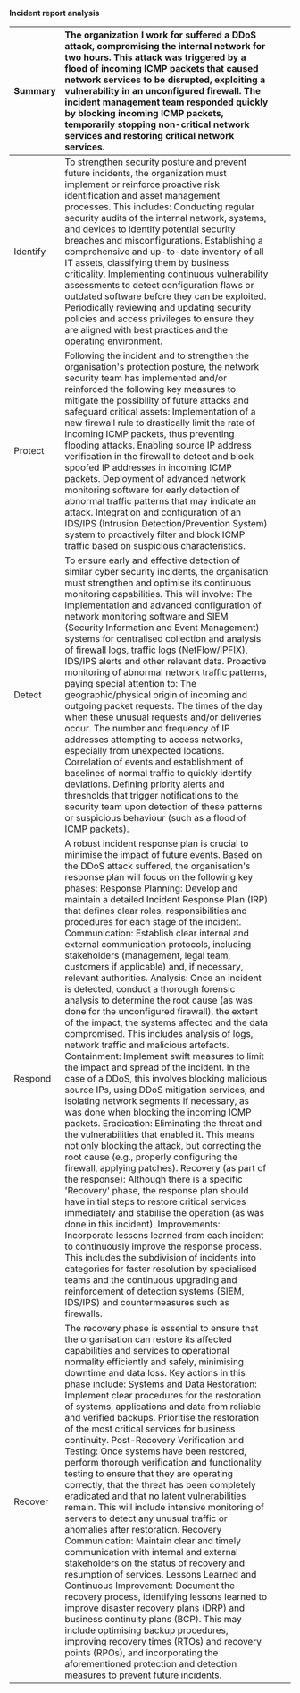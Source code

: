 **Incident report analysis**

| Summary | The organization I work for suffered a DDoS attack, compromising the internal network for two hours. This attack was triggered by a flood of incoming ICMP packets that caused network services to be disrupted, exploiting a vulnerability in an unconfigured firewall. The incident management team responded quickly by blocking incoming ICMP packets, temporarily stopping non-critical network services and restoring critical network services. |  |  |
| :---- | :---- | ----- | ----- |
| Identify | To strengthen security posture and prevent future incidents, the organization must implement or reinforce proactive risk identification and asset management processes. This includes: Conducting regular security audits of the internal network, systems, and devices to identify potential security breaches and misconfigurations. Establishing a comprehensive and up-to-date inventory of all IT assets, classifying them by business criticality. Implementing continuous vulnerability assessments to detect configuration flaws or outdated software before they can be exploited. Periodically reviewing and updating security policies and access privileges to ensure they are aligned with best practices and the operating environment. |  |  |
| Protect | Following the incident and to strengthen the organisation's protection posture, the network security team has implemented and/or reinforced the following key measures to mitigate the possibility of future attacks and safeguard critical assets: Implementation of a new firewall rule to drastically limit the rate of incoming ICMP packets, thus preventing flooding attacks. Enabling source IP address verification in the firewall to detect and block spoofed IP addresses in incoming ICMP packets. Deployment of advanced network monitoring software for early detection of abnormal traffic patterns that may indicate an attack. Integration and configuration of an IDS/IPS (Intrusion Detection/Prevention System) system to proactively filter and block ICMP traffic based on suspicious characteristics. |  |  |
| Detect | To ensure early and effective detection of similar cyber security incidents, the organisation must strengthen and optimise its continuous monitoring capabilities. This will involve: The implementation and advanced configuration of network monitoring software and SIEM (Security Information and Event Management) systems for centralised collection and analysis of firewall logs, traffic logs (NetFlow/IPFIX), IDS/IPS alerts and other relevant data. Proactive monitoring of abnormal network traffic patterns, paying special attention to: The geographic/physical origin of incoming and outgoing packet requests. The times of the day when these unusual requests and/or deliveries occur. The number and frequency of IP addresses attempting to access networks, especially from unexpected locations. Correlation of events and establishment of baselines of normal traffic to quickly identify deviations. Defining priority alerts and thresholds that trigger notifications to the security team upon detection of these patterns or suspicious behaviour (such as a flood of ICMP packets). |  |  |
| Respond | A robust incident response plan is crucial to minimise the impact of future events. Based on the DDoS attack suffered, the organisation's response plan will focus on the following key phases: Response Planning: Develop and maintain a detailed Incident Response Plan (IRP) that defines clear roles, responsibilities and procedures for each stage of the incident. Communication: Establish clear internal and external communication protocols, including stakeholders (management, legal team, customers if applicable) and, if necessary, relevant authorities. Analysis: Once an incident is detected, conduct a thorough forensic analysis to determine the root cause (as was done for the unconfigured firewall), the extent of the impact, the systems affected and the data compromised. This includes analysis of logs, network traffic and malicious artefacts. Containment: Implement swift measures to limit the impact and spread of the incident. In the case of a DDoS, this involves blocking malicious source IPs, using DDoS mitigation services, and isolating network segments if necessary, as was done when blocking the incoming ICMP packets. Eradication: Eliminating the threat and the vulnerabilities that enabled it. This means not only blocking the attack, but correcting the root cause (e.g., properly configuring the firewall, applying patches). Recovery (as part of the response): Although there is a specific 'Recovery' phase, the response plan should have initial steps to restore critical services immediately and stabilise the operation (as was done in this incident). Improvements: Incorporate lessons learned from each incident to continuously improve the response process. This includes the subdivision of incidents into categories for faster resolution by specialised teams and the continuous upgrading and reinforcement of detection systems (SIEM, IDS/IPS) and countermeasures such as firewalls. |  |  |
| Recover | The recovery phase is essential to ensure that the organisation can restore its affected capabilities and services to operational normality efficiently and safely, minimising downtime and data loss. Key actions in this phase include: Systems and Data Restoration: Implement clear procedures for the restoration of systems, applications and data from reliable and verified backups. Prioritise the restoration of the most critical services for business continuity. Post-Recovery Verification and Testing: Once systems have been restored, perform thorough verification and functionality testing to ensure that they are operating correctly, that the threat has been completely eradicated and that no latent vulnerabilities remain. This will include intensive monitoring of servers to detect any unusual traffic or anomalies after restoration. Recovery Communication: Maintain clear and timely communication with internal and external stakeholders on the status of recovery and resumption of services. Lessons Learned and Continuous Improvement: Document the recovery process, identifying lessons learned to improve disaster recovery plans (DRP) and business continuity plans (BCP). This may include optimising backup procedures, improving recovery times (RTOs) and recovery points (RPOs), and incorporating the aforementioned protection and detection measures to prevent future incidents. |  |  |

